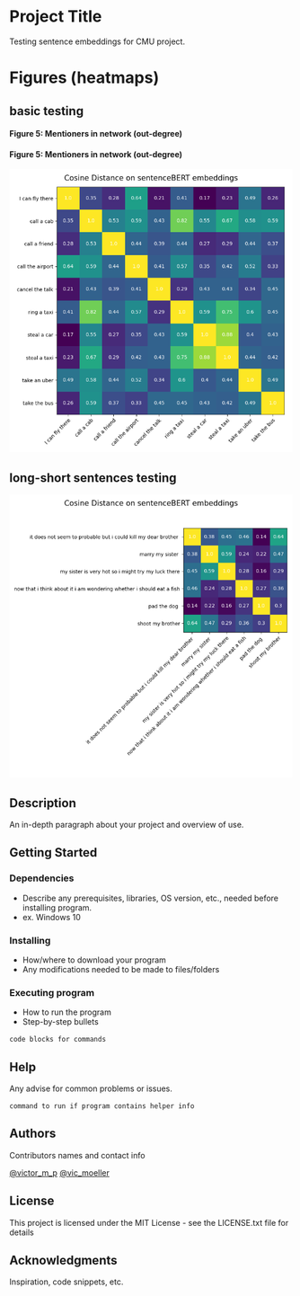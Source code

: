 # Project Title

Testing sentence embeddings for CMU project. 

# Figures (heatmaps)

## basic testing 
#### Figure 5: Mentioners in network (out-degree) 
#### Figure 5: Mentioners in network (out-degree) 
![alt text](https://github.com/victor-m-p/sentence-sim/blob/main/fig/hm_basics_23-25-43.png)

## long-short sentences testing
![alt text](https://github.com/victor-m-p/sentence-sim/blob/main/fig/hm_long_short_23-26-36.png)

## Description

An in-depth paragraph about your project and overview of use.

## Getting Started

### Dependencies

* Describe any prerequisites, libraries, OS version, etc., needed before installing program.
* ex. Windows 10

### Installing

* How/where to download your program
* Any modifications needed to be made to files/folders

### Executing program

* How to run the program
* Step-by-step bullets
```
code blocks for commands
```

## Help

Any advise for common problems or issues.
```
command to run if program contains helper info
```

## Authors

Contributors names and contact info

[@victor\_m\_p](https://github.com/victor-m-p)
[@vic\_moeller](https://twitter.com/vic_moeller)

## License

This project is licensed under the MIT License - see the LICENSE.txt file for details

## Acknowledgments

Inspiration, code snippets, etc.

